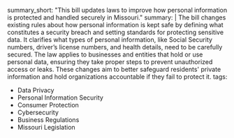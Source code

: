 summary_short: "This bill updates laws to improve how personal information is protected and handled securely in Missouri."
summary: |
  The bill changes existing rules about how personal information is kept safe by defining what constitutes a security breach and setting standards for protecting sensitive data. It clarifies what types of personal information, like Social Security numbers, driver’s license numbers, and health details, need to be carefully secured. The law applies to businesses and entities that hold or use personal data, ensuring they take proper steps to prevent unauthorized access or leaks. These changes aim to better safeguard residents' private information and hold organizations accountable if they fail to protect it.
tags:
  - Data Privacy
  - Personal Information Security
  - Consumer Protection
  - Cybersecurity
  - Business Regulations
  - Missouri Legislation
